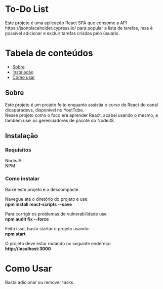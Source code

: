 <h1 align="left">To-Do List</h1>

<p align="left">Este projeto é uma aplicação React SPA que consome a API https://jsonplaceholder.cypress.io/ para popular a lista de tarefas, mas é possivel adicionar e excluir tarefas criadas pelo úsuario.</p>

# Tabela de conteúdos

<!--ts-->

-   [Sobre](#Sobre)
-   [Instalação](#instalacao)
-   [Como usar](#como-usar)

## Sobre

Este projeto é um projeto feito enquanto assistia o curso de React do canal dicaparadevs, disponivel no YoutTube.<br>
Nesse projeto como o foco era aprender React, acabei usando o mesmo, e também usei os gerenciadores de pacote do NodeJS.<br>

## Instalação

### Requisitos

NodeJS
<br>
NPM

### Como instalar

Baixe este projeto e o descompacte.<br>

Navegue até o diretório do projeto e use<br>
**npm install react-scripts --save**

Para corrigir os problemas de vulnerabilidade use<br>
**npm audit fix --force**

Feito isso, basta startar o projeto usando:<br>
**npm start**

O projeto deve estar rodando no seguinte endereço<br>
**http://localhost:3000**


# Como Usar
Basta adicionar ou remover tasks.
